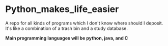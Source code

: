 # Python_makes_life_easier

A repo for all kinds of programs which I don't know where should I deposit.
<br/>It's like a combination of a trash bin and a study database.

<b>Main programming languages will be python, java, and C </b>
